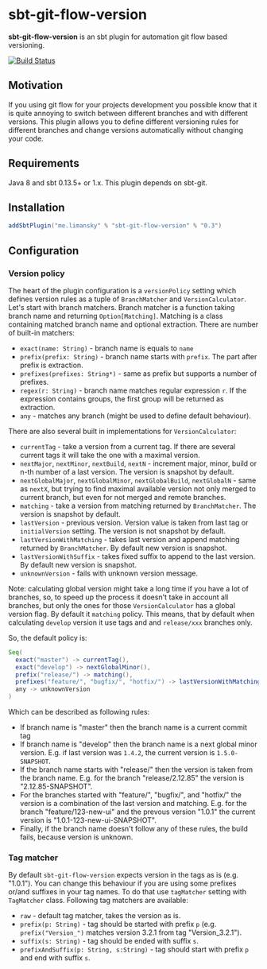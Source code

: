 sbt-git-flow-version
====================

**sbt-git-flow-version** is an sbt plugin for automation git flow based versioning.

[![Build Status](https://github.com/limansky/sbt-git-flow-version/actions/workflows/ci.yml/badge.svg)](https://github.com/limansky/sbt-git-flow-version/actions/workflows/ci.yml)

Motivation
----------

If you using git flow for your projects development you possible know that it is
quite annoying to switch between different branches and with different versions.
This plugin allows you to define different versioning rules for different
branches and change versions automatically without changing your code.

Requirements
------------

Java 8 and sbt 0.13.5+ or 1.x.  This plugin depends on sbt-git.

Installation
------------

```Scala
addSbtPlugin("me.limansky" % "sbt-git-flow-version" % "0.3")
```

Configuration
-------------

### Version policy

The heart of the plugin configuration is a `versionPolicy` setting which defines version rules as a
tuple of `BranchMatcher` and `VersionCalculator`.  Let's start with branch matchers.  Branch matcher
is a function taking branch name and returning `Option[Matching]`. Matching is a class containing
matched branch name and optional extraction.  There are number of built-in matchers:

  - `exact(name: String)` - branch name is equals to `name`
  - `prefix(prefix: String)` - branch name starts with `prefix`.  The part after prefix is extraction.
  - `prefixes(prefixes: String*)` - same as prefix but supports a number of prefixes.
  - `regex(r: String)` - branch name matches regular expression `r`.  If the expression contains
    groups, the first group will be returned as extraction.
  - `any` - matches any branch (might be used to define default behaviour).

There are also several built in implementations for `VersionCalculator`:

  - `currentTag` - take a version from a current tag. If there are several current tags it will take the
    one with a maximal version.
  - `nextMajor`, `nextMinor`, `nextBuild`, `nextN` - increment major, minor, build or n-th number of
    a last version. The version is snapshot by default.
  - `nextGlobalMajor`, `nextGlobalMinor`, `nextGlobalBuild`, `nextGlobalN` - same as `nextX`, but trying to
    find maximal available version not only merged to current branch, but even for not merged and remote branches.
  - `matching` - take a version from matching returned by `BranchMatcher`. The version is snapshot by default.
  - `lastVersion` - previous version.  Version value is taken from last tag or `initialVersion` setting.
    The version is not snapshot by default.
  - `lastVersionWithMatching` - takes last version and append matching returned by `BranchMatcher`.  By default
    new version is snapshot.
  - `lastVersionWithSuffix` - takes fixed suffix to append to the last version.  By default new version is snapshot.
  - `unknownVersion` - fails with unknown version message.

  Note: calculating global version might take a long time if you have a lot of branches, so, to speed up the process
  it doesn't take in account all branches, but only the ones for those `VersionCalculator` has a global version flag.
  By default it `matching` policy.  This means, that by default when calculating `develop` version it use tags and
  and `release/xxx` branches only.

So, the default policy is:

```Scala
Seq(
  exact("master") -> currentTag(),
  exact("develop") -> nextGlobalMinor(),
  prefix("release/") -> matching(),
  prefixes("feature/", "bugfix/", "hotfix/") -> lastVersionWithMatching(),
  any -> unknownVersion
)
```

Which can be described as following rules:

  - If branch name is "master" then the branch name is a current commit tag
  - If branch name is "develop" then the branch name is a next global minor version.
    E.g. if last version was `1.4.2`, the current version is `1.5.0-SNAPSHOT`.
  - If the branch name starts with "release/" then the version is taken from the
    branch name.  E.g. for the branch "release/2.12.85" the version is "2.12.85-SNAPSHOT".
  - For the branches started with "feature/", "bugfix/", and "hotfix/" the version is
    a combination of the last version and matching.  E.g. for the branch "feature/123-new-ui"
    and the prevous version "1.0.1" the current version is "1.0.1-123-new-ui-SNAPSHOT".
  - Finally, if the branch name doesn't follow any of these rules, the build fails,
    because version is unknown.

### Tag matcher

By default `sbt-git-flow-version` expects version in the tags as is (e.g. "1.0.1").
You can change this behaviour if you are using some prefixes or/and suffixes in your
tag names.  To do that use `tagMatcher` setting with `TagMatcher` class.  Following
tag matchers are available:

  - `raw` - default tag matcher, takes the version as is.
  - `prefix(p: String)` - tag should be started with prefix `p` (e.g. `prefix("Version_")`
    matches version 3.2.1 from tag "Version_3.2.1").
  - `suffix(s: String)` - tag should be ended with suffix `s`.
  - `prefixAndSuffix(p: String, s:String)` - tag should start with prefix `p` and end with
    suffix `s`.
